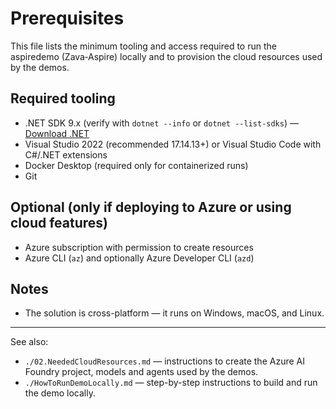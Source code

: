 # Prerequisites

This file lists the minimum tooling and access required to run the aspiredemo (Zava‑Aspire) locally and to provision the cloud resources used by the demos.

## Required tooling

- .NET SDK 9.x (verify with `dotnet --info` or `dotnet --list-sdks`) — [Download .NET](https://dotnet.microsoft.com/en-us/download)
- Visual Studio 2022 (recommended 17.14.13+) or Visual Studio Code with C#/.NET extensions
- Docker Desktop (required only for containerized runs)
- Git

## Optional (only if deploying to Azure or using cloud features)

- Azure subscription with permission to create resources
- Azure CLI (`az`) and optionally Azure Developer CLI (`azd`)

## Notes

- The solution is cross-platform — it runs on Windows, macOS, and Linux.

---

See also:

- `./02.NeededCloudResources.md` — instructions to create the Azure AI Foundry project, models and agents used by the demos.
- `./HowToRunDemoLocally.md` — step-by-step instructions to build and run the demo locally.

